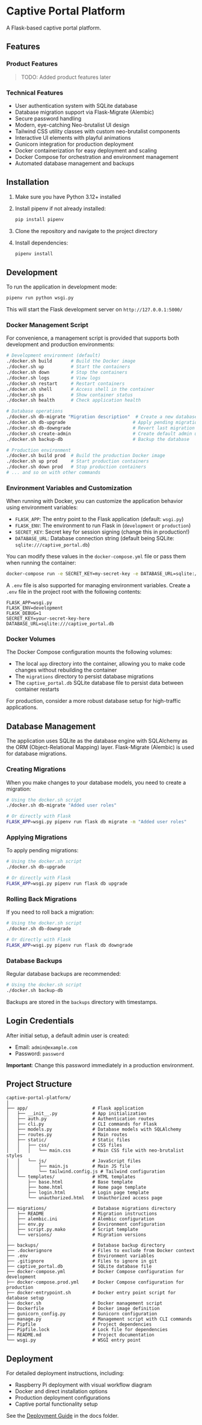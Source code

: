 # Captive Portal Platform

A Flask-based captive portal platform.

## Features

### Product Features

> TODO: Added product features later

### Technical Features

- User authentication system with SQLite database
- Database migration support via Flask-Migrate (Alembic)
- Secure password handling
- Modern, eye-catching Neo-brutalist UI design
- Tailwind CSS utility classes with custom neo-brutalist components
- Interactive UI elements with playful animations
- Gunicorn integration for production deployment
- Docker containerization for easy deployment and scaling
- Docker Compose for orchestration and environment management
- Automated database management and backups

## Installation

1. Make sure you have Python 3.12+ installed
2. Install pipenv if not already installed:

   ```bash
   pip install pipenv
   ```

3. Clone the repository and navigate to the project directory
4. Install dependencies:

   ```bash
   pipenv install
   ```

## Development

To run the application in development mode:

```bash
pipenv run python wsgi.py
```

This will start the Flask development server on `http://127.0.0.1:5000/`

### Docker Management Script

For convenience, a management script is provided that supports both development and production environments:

```bash
# Development environment (default)
./docker.sh build       # Build the Docker image
./docker.sh up          # Start the containers
./docker.sh down        # Stop the containers
./docker.sh logs        # View logs
./docker.sh restart     # Restart containers
./docker.sh shell       # Access shell in the container
./docker.sh ps          # Show container status
./docker.sh health      # Check application health

# Database operations
./docker.sh db-migrate "Migration description"  # Create a new database migration
./docker.sh db-upgrade                         # Apply pending migrations
./docker.sh db-downgrade                       # Revert last migration
./docker.sh create-admin                       # Create default admin user
./docker.sh backup-db                          # Backup the database

# Production environment
./docker.sh build prod  # Build the production Docker image
./docker.sh up prod     # Start production containers
./docker.sh down prod   # Stop production containers
# ... and so on with other commands
```

### Environment Variables and Customization

When running with Docker, you can customize the application behavior using environment variables:

- `FLASK_APP`: The entry point to the Flask application (default: `wsgi.py`)
- `FLASK_ENV`: The environment to run Flask in (`development` or `production`)
- `SECRET_KEY`: Secret key for session signing (change this in production!)
- `DATABASE_URL`: Database connection string (default being SQLite: `sqlite:///captive_portal.db`)

You can modify these values in the `docker-compose.yml` file or pass them when running the container:

```bash
docker-compose run -e SECRET_KEY=my-secret-key -e DATABASE_URL=sqlite:///my_custom_db.db web
```

A `.env` file is also supported for managing environment variables. Create a `.env` file in the project root with the following contents:

```env
FLASK_APP=wsgi.py
FLASK_ENV=development
FLASK_DEBUG=1
SECRET_KEY=your-secret-key-here
DATABASE_URL=sqlite:///captive_portal.db
```

### Docker Volumes

The Docker Compose configuration mounts the following volumes:

- The local `app` directory into the container, allowing you to make code changes without rebuilding the container
- The `migrations` directory to persist database migrations
- The `captive_portal.db` SQLite database file to persist data between container restarts

For production, consider a more robust database setup for high-traffic applications.

## Database Management

The application uses SQLite as the database engine with SQLAlchemy as the ORM (Object-Relational Mapping) layer. Flask-Migrate (Alembic) is used for database migrations.

### Creating Migrations

When you make changes to your database models, you need to create a migration:

```bash
# Using the docker.sh script
./docker.sh db-migrate "Added user roles"

# Or directly with Flask
FLASK_APP=wsgi.py pipenv run flask db migrate -m "Added user roles"
```

### Applying Migrations

To apply pending migrations:

```bash
# Using the docker.sh script
./docker.sh db-upgrade

# Or directly with Flask
FLASK_APP=wsgi.py pipenv run flask db upgrade
```

### Rolling Back Migrations

If you need to roll back a migration:

```bash
# Using the docker.sh script
./docker.sh db-downgrade

# Or directly with Flask
FLASK_APP=wsgi.py pipenv run flask db downgrade
```

### Database Backups

Regular database backups are recommended:

```bash
# Using the docker.sh script
./docker.sh backup-db
```

Backups are stored in the `backups` directory with timestamps.

## Login Credentials

After initial setup, a default admin user is created:

- Email: `admin@example.com`
- Password: `password`

**Important**: Change this password immediately in a production environment.

## Project Structure

```text
captive-portal-platform/
│
├── app/                        # Flask application
│   ├── __init__.py             # App initialization
│   ├── auth.py                 # Authentication routes
│   ├── cli.py                  # CLI commands for Flask
│   ├── models.py               # Database models with SQLAlchemy
│   ├── routes.py               # Main routes
│   ├── static/                 # Static files
│   │   ├── css/                # CSS files
│   │   │   └── main.css        # Main CSS file with neo-brutalist styles
│   │   └── js/                 # JavaScript files
│   │       ├── main.js         # Main JS file
│   │       └── tailwind.config.js # Tailwind configuration
│   └── templates/              # HTML templates
│       ├── base.html           # Base template
│       ├── home.html           # Home page template
│       ├── login.html          # Login page template
│       └── unauthorized.html   # Unauthorized access page
│
├── migrations/                 # Database migrations directory
│   ├── README                  # Migration instructions
│   ├── alembic.ini             # Alembic configuration
│   ├── env.py                  # Environment configuration
│   ├── script.py.mako          # Script template
│   └── versions/               # Migration versions
│
├── backups/                    # Database backup directory
├── .dockerignore               # Files to exclude from Docker context
├── .env                        # Environment variables
├── .gitignore                  # Files to ignore in git
├── captive_portal.db           # SQLite database file
├── docker-compose.yml          # Docker Compose configuration for development
├── docker-compose.prod.yml     # Docker Compose configuration for production
├── docker-entrypoint.sh        # Docker entry point script for database setup
├── docker.sh                   # Docker management script
├── Dockerfile                  # Docker image definition
├── gunicorn_config.py          # Gunicorn configuration
├── manage.py                   # Management script with CLI commands
├── Pipfile                     # Project dependencies
├── Pipfile.lock                # Lock file for dependencies
├── README.md                   # Project documentation
└── wsgi.py                     # WSGI entry point
```

## Deployment

For detailed deployment instructions, including:

- Raspberry Pi deployment with visual workflow diagram
- Docker and direct installation options
- Production deployment configurations
- Captive portal functionality setup

See the [Deployment Guide](./docs/deployment.md) in the docs folder.
